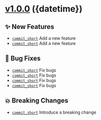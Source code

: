 # [v1.0.0](https://github.com/momocow/semantic-release-gitmoji/compare/v0.0.0...v1.0.0) ({datetime})

## ✨ New Features
- [`commit_short`](https://github.com/momocow/semantic-release-gitmoji/commit/commit_short)  Add a new feature 
- [`commit_short`](https://github.com/momocow/semantic-release-gitmoji/commit/commit_short)  Add a new feature 

## 🐛 Bug Fixes
- [`commit_short`](https://github.com/momocow/semantic-release-gitmoji/commit/commit_short)  Fix bugs 
- [`commit_short`](https://github.com/momocow/semantic-release-gitmoji/commit/commit_short)  Fix bugs 
- [`commit_short`](https://github.com/momocow/semantic-release-gitmoji/commit/commit_short)  Fix bugs 
- [`commit_short`](https://github.com/momocow/semantic-release-gitmoji/commit/commit_short)  Fix bugs 

## 💥 Breaking Changes
- [`commit_short`](https://github.com/momocow/semantic-release-gitmoji/commit/commit_short)  Introduce a breaking change 
